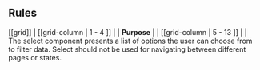 ## Rules

[[grid]] | [[grid-column | 1 - 4 ]] | | **Purpose** | | [[grid-column | 5 - 13
]] | | The select component presents a list of options the user can choose from
to filter data. Select should not be used for navigating between different pages
or states.
